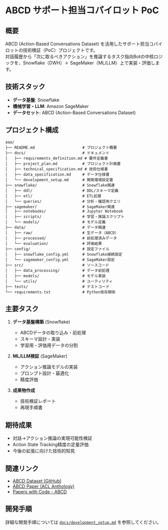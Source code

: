 # ABCD サポート担当コパイロット PoC

## 概要

ABCD (Action-Based Conversations Dataset) を活用したサポート担当コパイロットの技術検証（PoC）プロジェクトです。<br>
対話履歴から「次に取るべきアクション」を推論するタスク指向Botの中核ロジックを、Snowflake（DWH）＋ SageMaker（ML/LLM）上で実装・評価します。

## 技術スタック

- **データ基盤**: Snowflake
- **機械学習・LLM**: Amazon SageMaker
- **データセット**: ABCD (Action-Based Conversations Dataset)

## プロジェクト構成

```
aaa/
├── README.md                     # プロジェクト概要
├── docs/                         # ドキュメント
│   ├── requirements_definition.md # 要件定義書
│   ├── project_plan.md           # プロジェクト計画書
│   ├── technical_specification.md # 技術仕様書
│   ├── data_specification.md     # データ仕様書
│   └── development_setup.md      # 開発環境設定書
├── snowflake/                    # Snowflake関連
│   ├── ddl/                      # DDL/スキーマ定義
│   ├── etl/                      # ETL処理
│   └── queries/                  # 分析・確認用クエリ
├── sagemaker/                    # SageMaker関連
│   ├── notebooks/                # Jupyter Notebook
│   ├── scripts/                  # 学習・推論スクリプト
│   └── models/                   # モデル定義
├── data/                         # データ関連
│   ├── raw/                      # 生データ（ABCD）
│   ├── processed/                # 前処理済みデータ
│   └── evaluation/               # 評価結果
├── config/                       # 設定ファイル
│   ├── snowflake_config.yml      # Snowflake接続設定
│   └── sagemaker_config.yml      # SageMaker設定
├── src/                          # ソースコード
│   ├── data_processing/          # データ前処理
│   ├── models/                   # モデル実装
│   └── utils/                    # ユーティリティ
├── tests/                        # テストコード
└── requirements.txt              # Python依存関係
```

## 主要タスク

1. **データ基盤構築** (Snowflake)
   - ABCDデータの取り込み・前処理
   - スキーマ設計・実装
   - 学習用・評価用データの分割

2. **ML/LLM検証** (SageMaker)
   - アクション推論モデルの実装
   - プロンプト設計・最適化
   - 精度評価

3. **成果物作成**
   - 技術検証レポート
   - 再現手順書

## 期待成果

- 対話→アクション推論の実現可能性検証
- Action State Tracking精度の定量評価
- 今後の拡張に向けた技術的知見

## 関連リンク

- [ABCD Dataset (GitHub)](https://github.com/asappresearch/abcd)
- [ABCD Paper (ACL Anthology)](https://aclanthology.org/2021.naacl-main.239/)
- [Papers with Code - ABCD](https://paperswithcode.com/dataset/abcd)

## 開発手順

詳細な開発手順については [`docs/development_setup.md`](docs/development_setup.md) を参照してください。 